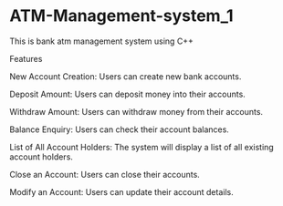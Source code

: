 # ATM-Management-system_1
This is bank atm management system using C++

Features
<br>



New Account Creation: Users can create new bank accounts.

Deposit Amount: Users can deposit money into their accounts.

Withdraw Amount: Users can withdraw money from their accounts.

Balance Enquiry: Users can check their account balances.

List of All Account Holders: The system will display a list of all existing account holders.

Close an Account: Users can close their accounts.

Modify an Account: Users can update their account details.
